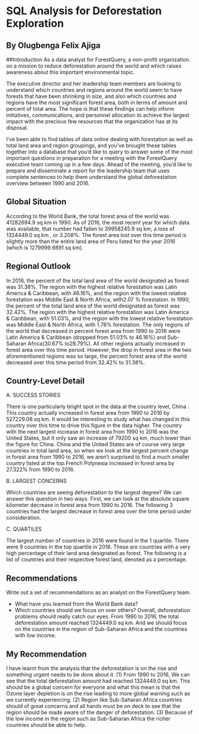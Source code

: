 # SQL Analysis for Deforestation Exploration
## By Olugbenga Felix Ajiga

##Introduction
As a data analyst for ForestQuery, a non-profit organization. on a mission to reduce deforestation around the world and which raises awareness about this important environmental topic.

The executive director and her leadership team members are looking to understand which countries and regions around the world seem to have forests that have been shrinking in size,
and also which countries and regions have the most significant forest area, both in terms of amount and percent of total area. The hope is that these findings can help inform initiatives, 
communications, and personnel allocation to achieve the largest impact with the precious few resources that the organization has at its disposal.

I’ve been able to find tables of data online dealing with forestation as well as total land area and region groupings, and you’ve brought these tables together into a database 
that you’d like to query to answer some of the most important questions in preparation for a meeting with the ForestQuery executive team coming up in a few days. Ahead of the meeting, 
you’d like to prepare and disseminate a report for the leadership team that uses complete sentences to help them understand the global deforestation overview between 1990 and 2016.

## Global Situation
According to the World Bank, the total forest area of the world was ​41282694.9 sq km ​in 1990. As of 2016, the most recent year for which data was available, that number had fallen to ​39958245.9 sq km​, a loss of ​1324449.0 sq km ​, or ​3.208​%.
The forest area lost over this time period is slightly more than the entire land area of Peru listed for the year 2016 (which is ​1279999.9891 sq km​).

## Regional Outlook
In 2016, the percent of the total land area of the world designated as forest was ​31.38​%. The region with the highest relative forestation was ​Latin America & Caribbean​, with ​46.16​%, and the region with the lowest relative forestation was ​Middle East & North Africa​, with ​2.07​ % forestation.
In 1990, the percent of the total land area of the world designated as forest was ​32.42%​. The region with the highest relative forestation was ​Latin America & Caribbean​, with​ 51.03​%, and the region with the lowest relative forestation was ​Middle East & North Africa​, with ​1.78​% forestation.
The only regions of the world that decreased in percent forest area from 1990 to 2016 were ​Latin America & Caribbean ​(dropped from 51.03% to 46.16%) and ​Sub-Saharan Africa​(30.67% to28.79%). All other regions actually increased in forest area over this time period. However, the drop in forest area in the two aforementioned regions was so large, the percent forest area of the world decreased over this time period from 32.42% to 31.38%.

## Country-Level Detail
A. SUCCESS STORIES

There is one particularly bright spot in the data at the country level, China . This country actually increased in forest area from 1990 to 2016 by ​527229.06 sq km​. It would be interesting to study what has changed in this country over this time to drive this figure in the data higher. The country with the next largest increase in forest area from 1990 to 2016 was the ​United States​, but it only saw an increase of ​79200 sq km​, much lower than the figure for China.
China and the United States are of course very large countries in total land area, so when we look at the largest ​percent​ change in forest area from 1990 to 2016, we aren’t surprised to find a much smaller country listed at the top. ​French Polynesia ​increased in forest area by 27.322% from 1990 to 2016.

B. LARGEST CONCERNS

Which countries are seeing deforestation to the largest degree? We can answer this question in two ways. First, we can look at the absolute square kilometer decrease in forest area from 1990 to 2016. The following 3 countries had the largest decrease in forest area over the time period under consideration.

C. QUARTILES

The largest number of countries in 2016 were found in the 1 quartile.
There were 9 countries in the top quartile in 2016. These are countries with a very high percentage of their land area designated as forest. The following is a list of countries and their respective forest land, denoted as a percentage.

## Recommendations
Write out a set of recommendations as an analyst on the ForestQuery team.
- What have you learned from the World Bank data?
- Which countries should we focus on over others?
Overall, deforestation problems should really catch our eyes. From 1990 to 2016, the total deforestation amount reached 1324449.0 sq km.
And we should focus on the countries in the region of Sub-Saharan Africa and the countries with low income.

## My Recommendation
I have learnt from the analysis that the deforestation is on the rise and something urgent needs to be done about it.
(1)	From 1990 to 2016, We can see that the total deforestation amount had reached 1324449.0 sq km. This should be a global concern for everyone and what this mean is that the Ozone layer depletion is on the rise leading to more global warning such as we currently experiencing. 
(2)	Region like Sub-Saharan Africa countries should of great concerns and all hands must be on deck to see that the region should be made aware of the danger of deforestation.
(3)	Because of the low income in the region such as Sub-Saharan Africa the richer countries should be able to help.
